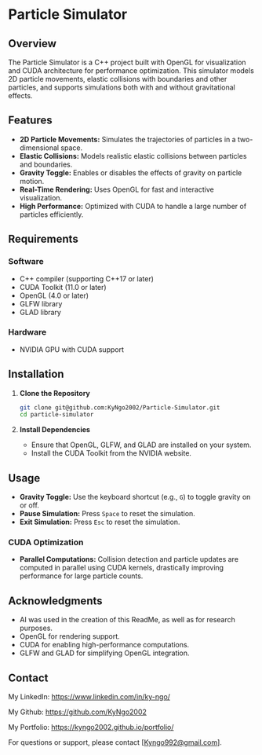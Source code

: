 ﻿# Particle Simulator

## Overview
The Particle Simulator is a C++ project built with OpenGL for visualization and CUDA architecture for performance optimization. This simulator models 2D particle movements, elastic collisions with boundaries and other particles, and supports simulations both with and without gravitational effects.

## Features
- **2D Particle Movements:** Simulates the trajectories of particles in a two-dimensional space.
- **Elastic Collisions:** Models realistic elastic collisions between particles and boundaries.
- **Gravity Toggle:** Enables or disables the effects of gravity on particle motion.
- **Real-Time Rendering:** Uses OpenGL for fast and interactive visualization.
- **High Performance:** Optimized with CUDA to handle a large number of particles efficiently.

## Requirements
### Software
- C++ compiler (supporting C++17 or later)
- CUDA Toolkit (11.0 or later)
- OpenGL (4.0 or later)
- GLFW library
- GLAD library

### Hardware
- NVIDIA GPU with CUDA support

## Installation
1. **Clone the Repository**
   ```bash
   git clone git@github.com:KyNgo2002/Particle-Simulator.git
   cd particle-simulator
   ```

2. **Install Dependencies**
   - Ensure that OpenGL, GLFW, and GLAD are installed on your system.
   - Install the CUDA Toolkit from the NVIDIA website.

<!--
3. **Build the Project**
   - Use the provided `CMakeLists.txt` to configure and build the project:
     ```bash
     mkdir build
     cd build
     cmake ..
     make
     ```

4. **Run the Simulator**
   ```bash
   ./particle_simulator
   ```
-->

## Usage
- **Gravity Toggle:** Use the keyboard shortcut (e.g., `G`) to toggle gravity on or off.
- **Pause Simulation:** Press `Space` to reset the simulation.
- **Exit Simulation:** Press `Esc` to reset the simulation.

<!--
## File Structure
```
particle-simulator/
├── src/
│   ├── main.cpp         # Entry point of the application
│   ├── renderer.cpp     # OpenGL rendering logic
│   ├── physics.cpp      # Physics calculations (collisions, gravity)
│   ├── cuda_kernel.cu   # CUDA optimization kernels
├── include/
│   ├── renderer.h       # Header for rendering logic
│   ├── physics.h        # Header for physics calculations
├── shaders/
│   ├── vertex.glsl      # Vertex shader
│   ├── fragment.glsl    # Fragment shader
├── CMakeLists.txt       # Build configuration
└── README.md            # Project documentation
```
-->


### CUDA Optimization
- **Parallel Computations:** Collision detection and particle updates are computed in parallel using CUDA kernels, drastically improving performance for large particle counts.


## Acknowledgments
- AI was used in the creation of this ReadMe, as well as for research purposes.
- OpenGL for rendering support.
- CUDA for enabling high-performance computations.
- GLFW and GLAD for simplifying OpenGL integration.

## Contact
My LinkedIn: https://www.linkedin.com/in/ky-ngo/

My Github: https://github.com/KyNgo2002

My Portfolio: https://kyngo2002.github.io/portfolio/

For questions or support, please contact [Kyngo992@gmail.com].



